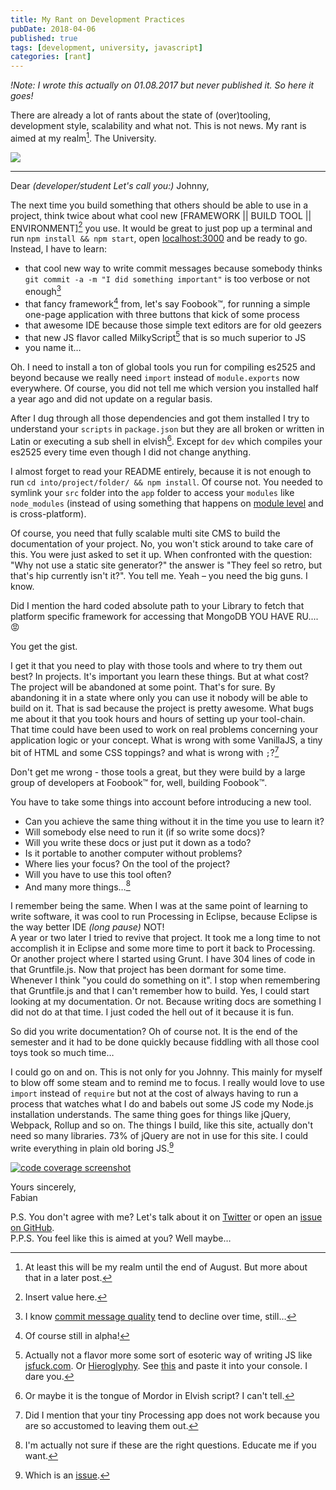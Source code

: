 ```yaml
---
title: My Rant on Development Practices
pubDate: 2018-04-06
published: true
tags: [development, university, javascript]
categories: [rant]
---
```


_!Note: I wrote this actually on 01.08.2017 but never published it. So here it goes!_

There are already a lot of rants about the state of (over)tooling, development style, scalability and what not. This is not news. My rant is aimed at my realm[^8]. The University.

[![](https://imgs.xkcd.com/comics/tools.png)](https://xkcd.com/1629/)

---

Dear _(developer/student Let's call you:)_ Johnny,

The next time you build something that others should be able to use in a project, think twice about what cool new \[FRAMEWORK \|\| BUILD TOOL \|\| ENVIRONMENT\][^0] you use. It would be great to just pop up a terminal and run `npm install && npm start`, open [localhost:3000](http://localhost:3000) and be ready to go. Instead, I have to learn:

- that cool new way to write commit messages because somebody thinks `git commit -a -m "I did something important"` is too verbose or not enough[^6]
- that fancy framework[^1] from, let's say Foobook™, for running a simple one-page application with three buttons that kick of some process
- that awesome IDE because those simple text editors are for old geezers
- that new JS flavor called MilkyScript[^7] that is so much superior to JS
- you name it…

Oh. I need to install a ton of global tools you run for compiling es2525 and beyond because we really need `import` instead of `module.exports` now everywhere. Of course, you did not tell me which version you installed half a year ago and did not update on a regular basis.

After I dug through all those dependencies and got them installed I try to understand your `scripts` in `package.json` but they are all broken or written in Latin or executing a sub shell in elvish[^2]. Except for `dev` which compiles your es2525 every time even though I did not change anything.

I almost forget to read your README entirely, because it is not enough to run `cd into/project/folder/ && npm install`. Of course not. You needed to symlink your `src` folder into the `app` folder to access your `modules` like `node_modules` (instead of using something that happens on [module level](https://github.com/patrick-steele-idem/app-module-path-node) and is cross-platform).

Of course, you need that fully scalable multi site CMS to build the documentation of your project. No, you won't stick around to take care of this. You were just asked to set it up. When confronted with the question: "Why not use a static site generator?" the answer is "They feel so retro, but that's hip currently isn't it?". You tell me. Yeah – you need the big guns. I know.

Did I mention the hard coded absolute path to your Library to fetch that platform specific framework for accessing that MongoDB YOU HAVE RU.... 😡

You get the gist.

I get it that you need to play with those tools and where to try them out best? In projects. It's important you learn these things. But at what cost? The project will be abandoned at some point. That's for sure. By abandoning it in a state where only you can use it nobody will be able to build on it. That is sad because the project is pretty awesome. What bugs me about it that you took hours and hours of setting up your tool-chain. That time could have been used to work on real problems concerning your application logic or your concept. What is wrong with some VanillaJS, a tiny bit of HTML and some CSS toppings? and what is wrong with `;`?[^3]

Don't get me wrong - those tools a great, but they were build by a large group of developers at Foobook™ for, well, building Foobook™.

You have to take some things into account before introducing a new tool.

- Can you achieve the same thing without it in the time you use to learn it?
- Will somebody else need to run it (if so write some docs)?
- Will you write these docs or just put it down as a todo?
- Is it portable to another computer without problems?
- Where lies your focus? On the tool of the project?
- Will you have to use this tool often?
- And many more things…[^5]

I remember being the same. When I was at the same point of learning to write software, it was cool to run Processing in Eclipse, because Eclipse is the way better IDE _(long pause)_ NOT!  
A year or two later I tried to revive that project. It took me a long time to not accomplish it in Eclipse and some more time to port it back to Processing. Or another project where I started using Grunt. I have 304 lines of code in that Gruntfile.js. Now that project has been dormant for some time. Whenever I think "you could do something on it". I stop when remembering that Gruntfile.js and that I can't remember how to build. Yes, I could start looking at my documentation. Or not. Because writing docs are something I did not do at that time. I just coded the hell out of it because it is fun.

So did you write documentation? Oh of course not. It is the end of the semester and it had to be done quickly because fiddling with all those cool toys took so much time…

I could go on and on. This is not only for you Johnny. This mainly for myself to blow off some steam and to remind me to focus. I really would love to use `import` instead of `require` but not at the cost of always having to run a process that watches what I do and babels out some JS code my Node.js installation understands. The same thing goes for things like jQuery, Webpack, Rollup and so on. The things I build, like this site, actually don't need so many libraries. 73% of jQuery are not in use for this site. I could write everything in plain old boring JS.[^4]

[![code coverage screenshot](/assets/images/blog/covarage-rant.png)](/assets/images/blog/covarage-rant.png)

Yours sincerely,  
Fabian

P.S. You don't agree with me? Let's talk about it on [Twitter](https://twitter.com/fmoronzirfas) or open an [issue on GitHub](https://github.com/fabianmoronzirfas/fabianmoronzirfas.github.io/issues).  
P.P.S. You feel like this is aimed at you? Well maybe…

<!-- footnotes -->

[^0]: Insert value here.

[^1]: Of course still in alpha!

[^2]: Or maybe it is the tongue of Mordor in Elvish script? I can't tell.

[^3]: Did I mention that your tiny Processing app does not work because you are so accustomed to leaving them out.

[^4]: Which is an [issue](https://github.com/fabianmoronzirfas/fabianmoronzirfas.github.io/issues/4).

[^5]: I'm actually not sure if these are the right questions. Educate me if you want.

[^6]: I know [commit message quality](https://xkcd.com/1296/) tend to decline over time, still…

[^7]: Actually not a flavor more some sort of esoteric way of writing JS like [jsfuck.com](http://www.jsfuck.com/). Or [Hieroglyphy](http://patriciopalladino.com/files/hieroglyphy/). See [this](https://gist.githubusercontent.com/fabianmoronzirfas/cb08fb6dadd29fa8d5bdf20a8e017486/raw/7175a2ec3d9b4935a02d40f08f65d276997415e7/alert-hello-world.js) and paste it into your console. I dare you.

[^8]: At least this will be my realm until the end of August. But more about that in a later post.
